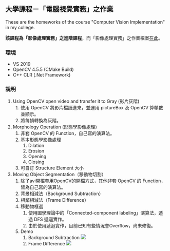 ## 大學課程－「電腦視覺實務」之作業
These are the homeworks of the course "Computer Vision Implementation" in my college.

**該課程為「影像處理實務」之進階課程**，而「影像處理實務」之作業檔案[在此](https://github.com/KalinLai-void/Course_Image-Processing)。

### 環境
- VS 2019
- OpenCV 4.5.5 (CMake Build)
- C++ CLR (.Net Framework)

### 說明
1. Using OpenCV open video and transfer it to Gray (影片灰階)
   1. 使用 OpenCV 將影片檔讀進來，並運用 pictureBox 及 OpenCV 算幀數並顯示。
   2. 將每幀轉換為灰階。
2. Morphology Operation (形態學影像處理)
   1. 非套 OpenCV 的 Function，自己寫的演算法。
   2. 基本形態學影像處理
      1. Dilation
      2. Erosion
      3. Opening
      4. Closing
   3. 可自訂 Structure Element 大小
3. Moving Object Segmentation（移動物切割）
   1. 除了avi開檔套用OpenCV的開檔方式，其他非套 OpenCV 的 Function，皆為自己寫的演算法。
   2. 背景相減法（Background Subtraction）
   3. 相鄰相減法（Frame Difference）
   4. 移動物框選
      1. 使用圖學理論中的「Connected-component labeling」演算法，透過 DFS 遞迴實作。
      2. 由於使用遞迴實作，目前已知有些情況會Overflow，尚未修復。
   5. Demo
      1. Background Subtraction
         ![](3.%20MovingObjectSegmentation/BackgroundSubtraction.gif)
      2. Frame Difference
         ![](3.%20MovingObjectSegmentation/FrameDifference.gif)
